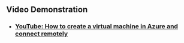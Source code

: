<h2>Video Demonstration</h2>

- ### [YouTube: How to create a virtual machine in Azure and connect remotely](https://www.youtube.com)
